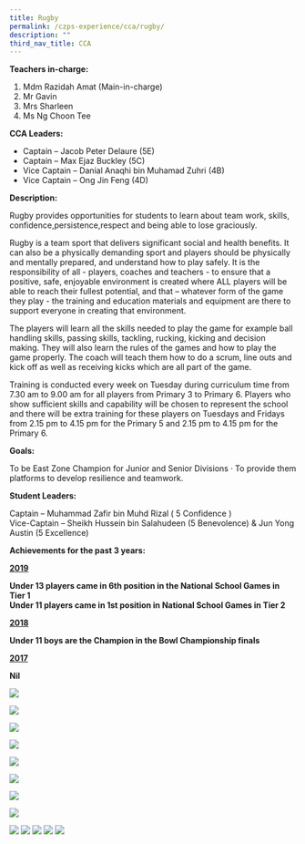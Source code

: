```yaml
---
title: Rugby
permalink: /czps-experience/cca/rugby/
description: ""
third_nav_title: CCA
---
```

<p><strong>Teachers in-charge:&nbsp;</strong></p>
<ol>
<li>Mdm Razidah Amat (Main-in-charge)</li>
<li>Mr Gavin </li>
<li>Mrs Sharleen </li>
	<li>Ms Ng Choon Tee</li>
</ol>
<p><strong>CCA Leaders:</strong></p>
<ul>
<li>Captain – Jacob Peter Delaure (5E)</li>
<li>Captain – Max Ejaz Buckley (5C)</li>
<li>Vice Captain – Danial Anaqhi bin Muhamad Zuhri (4B)</li>
	<li>Vice Captain – Ong Jin Feng  (4D)</li>
</ul>
<p><strong>Description:</strong></p>
<p>Rugby provides opportunities for students to learn about team work, skills, confidence,persistence,respect and being able to lose graciously.</p>
<p>Rugby is a team sport that delivers significant social and health benefits. It can also be a physically demanding sport and players should be physically and mentally prepared, and understand how to play safely. It is the responsibility of all - players, coaches and teachers - to ensure that a positive, safe, enjoyable environment is created where ALL players will be able to reach their fullest potential, and that – whatever form of the game they play - the training and education materials and equipment are there to support everyone in creating that environment.</p>
<p>The players will learn all the skills needed to play the game for example ball handling skills, passing skills, tackling, rucking, kicking and decision making. They will also learn the rules of the games and how to play the game properly. The coach will teach them how to do a scrum, line outs and kick off as well as receiving kicks which are all part of the game.</p>
<p>Training is conducted every week on Tuesday during curriculum time from 7.30 am to 9.00 am for all players from Primary 3 to Primary 6. Players who show sufficient skills and capability will be chosen to represent the school and there will be extra training for these players on Tuesdays and Fridays from 2.15 pm to 4.15 pm for the Primary 5 and 2.15 pm to 4.15 pm for the Primary 6.</p>
<p><strong>Goals:&nbsp;</strong></p>
<p>To be East Zone Champion for Junior and Senior Divisions · To provide them platforms to develop resilience and teamwork.</p>
<p><strong>Student Leaders:</strong></p>
<p>Captain – Muhammad Zafir bin Muhd Rizal ( 5 Confidence )<br>Vice-Captain – Sheikh Hussein bin Salahudeen (5 Benevolence) &amp; Jun Yong Austin (5 Excellence)</p>
<p><strong>Achievements for the past 3 years:</strong></p>
<p><strong><u>2019</u></strong></p>
<p><strong>Under 13 players came in 6th position in the National School Games in Tier 1<br></strong><strong>Under 11 players came in 1st position in National School Games in Tier 2</strong></p>
<p><strong><u>2018</u></strong></p>
<p><strong>Under 11 boys are the Champion in the Bowl Championship finals</strong></p>
<p><strong><u>2017</u></strong></p>
<p><strong>Nil</strong></p>
<img src="/images/ruby%201.JPG">
<p><img src="/images/ruby%202023_2.JPG"></p>
<p><img src="/images/rugby%202023_3.JPG"></p>
<p><img src="/images/rugby%202023_4.JPG"></p>
<p><img src="/images/rugby%202023_5.JPG"></p>
<p><img src="/images/rugby%202023_6.JPG"></p>
<p><img src="/images/rugby%202023_7.JPG"></p>
<p><img src="/images/rugby%202023_8.JPG"></p>
<img src="/images/rugby.gif">
<img src="/images/rug1.jpg">
<img src="/images/rug2.jpg">
<img src="/images/rug3.jpg">
<img src="/images/rug4.jpg">